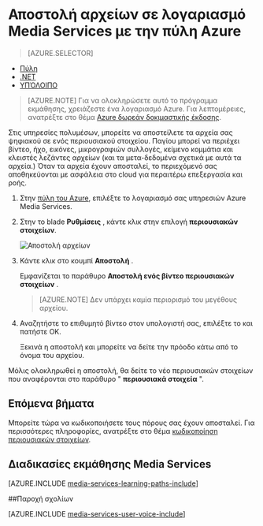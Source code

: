 <properties
    pageTitle=" Αποστολή αρχείων σε λογαριασμό Media Services με την πύλη Azure | Microsoft Azure"
    description="Αυτό το πρόγραμμα εκμάθησης σας καθοδηγεί σε τα βήματα αποστολής αρχείων σε λογαριασμό Media Services με την πύλη Azure"
    services="media-services"
    documentationCenter=""
    authors="Juliako"
    manager="erikre"
    editor=""/>

<tags
    ms.service="media-services"
    ms.workload="media"
    ms.tgt_pltfrm="na"
    ms.devlang="na"
    ms.topic="get-started-article"
    ms.date="10/14/2016"
    ms.author="juliako"/>


# <a name="upload-files-into-a-media-services-account-using-the-azure-portal"></a>Αποστολή αρχείων σε λογαριασμό Media Services με την πύλη Azure 

> [AZURE.SELECTOR]
- [Πύλη](media-services-portal-upload-files.md)
- [.NET](media-services-dotnet-upload-files.md)
- [ΥΠΌΛΟΙΠΟ](media-services-rest-upload-files.md)

> [AZURE.NOTE] Για να ολοκληρώσετε αυτό το πρόγραμμα εκμάθησης, χρειάζεστε ένα λογαριασμό Azure. Για λεπτομέρειες, ανατρέξτε στο θέμα [Azure δωρεάν δοκιμαστικής έκδοσης](https://azure.microsoft.com/pricing/free-trial/). 

Στις υπηρεσίες πολυμέσων, μπορείτε να αποστείλετε τα αρχεία σας ψηφιακού σε ενός περιουσιακού στοιχείου. Παγίου μπορεί να περιέχει βίντεο, ήχο, εικόνες, μικρογραφιών συλλογές, κείμενο κομμάτια και κλειστές λεζάντες αρχείων (και τα μετα-δεδομένα σχετικά με αυτά τα αρχεία.) Όταν τα αρχεία έχουν αποσταλεί, το περιεχόμενό σας αποθηκεύονται με ασφάλεια στο cloud για περαιτέρω επεξεργασία και ροής.
 
1. Στην [πύλη του Azure](https://portal.azure.com/), επιλέξτε το λογαριασμό σας υπηρεσιών Azure Media Services.

2. Στην το blade **Ρυθμίσεις** , κάντε κλικ στην επιλογή **περιουσιακών στοιχείων**.

    ![Αποστολή αρχείων](./media/media-services-portal-vod-get-started/media-services-upload.png)

3. Κάντε κλικ στο κουμπί **Αποστολή** .

    Εμφανίζεται το παράθυρο **Αποστολή ενός βίντεο περιουσιακών στοιχείων** .

    >[AZURE.NOTE] Δεν υπάρχει καμία περιορισμό του μεγέθους αρχείου.
    
4. Αναζητήστε το επιθυμητό βίντεο στον υπολογιστή σας, επιλέξτε το και πατήστε OK.  

    Ξεκινά η αποστολή και μπορείτε να δείτε την πρόοδο κάτω από το όνομα του αρχείου.  

Μόλις ολοκληρωθεί η αποστολή, θα δείτε το νέο περιουσιακών στοιχείων που αναφέρονται στο παράθυρο " **περιουσιακά στοιχεία** ". 


## <a name="next-steps"></a>Επόμενα βήματα

Μπορείτε τώρα να κωδικοποιήσετε τους πόρους σας έχουν αποσταλεί. Για περισσότερες πληροφορίες, ανατρέξτε στο θέμα [κωδικοποίηση περιουσιακών στοιχείων](media-services-portal-encode.md).

## <a name="media-services-learning-paths"></a>Διαδικασίες εκμάθησης Media Services

[AZURE.INCLUDE [media-services-learning-paths-include](../../includes/media-services-learning-paths-include.md)]

##<a name="provide-feedback"></a>Παροχή σχολίων

[AZURE.INCLUDE [media-services-user-voice-include](../../includes/media-services-user-voice-include.md)]


